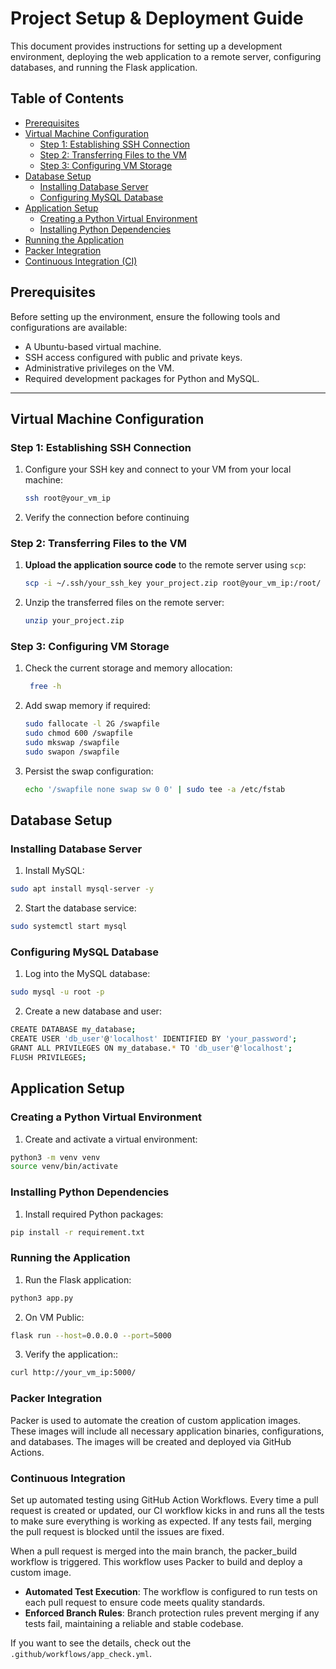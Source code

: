 # Project Setup & Deployment Guide

This document provides  instructions for setting up a development environment, deploying the web application to a remote server, configuring databases, and running the Flask application.

## Table of Contents

- [Prerequisites](#prerequisites)
- [Virtual Machine Configuration](#virtual-machine-configuration)
  - [Step 1: Establishing SSH Connection](#step-1-establishing-ssh-connection)
  - [Step 2: Transferring Files to the VM](#step-2-transferring-files-to-the-vm)
  - [Step 3: Configuring VM Storage](#step-3-configuring-vm-storage)
- [Database Setup](#database-setup)
  - [Installing Database Server](#installing-database-server)
  - [Configuring MySQL Database](#configuring-mysql-database)
- [Application Setup](#application-setup)
  - [Creating a Python Virtual Environment](#creating-a-python-virtual-environment)
  - [Installing Python Dependencies](#installing-python-dependencies)
- [Running the Application](#running-the-application)
- [Packer Integration](#packer-integration)
- [Continuous Integration (CI)](#continuous-integration)

## Prerequisites

Before setting up the environment, ensure the following tools and configurations are available:

- A Ubuntu-based virtual machine.
- SSH access configured with public and private keys.
- Administrative privileges on the VM.
- Required development packages for Python and MySQL.

---

## Virtual Machine Configuration

### Step 1: Establishing SSH Connection

1. Configure your SSH key and connect to your VM from your local machine:

    ```bash
    ssh root@your_vm_ip
    ```

2. Verify the connection before continuing

### Step 2: Transferring Files to the VM

1. **Upload the application source code** to the remote server using `scp`:

   ```bash
   scp -i ~/.ssh/your_ssh_key your_project.zip root@your_vm_ip:/root/
   ```

2. Unzip the transferred files on the remote server:

   ```bash
   unzip your_project.zip
   ```

### Step 3: Configuring VM Storage

1. Check the current storage and memory allocation:

   ```bash
    free -h
    ```

2. Add swap memory if required:

    ```bash
    sudo fallocate -l 2G /swapfile
    sudo chmod 600 /swapfile
    sudo mkswap /swapfile
    sudo swapon /swapfile
    ```

3. Persist the swap configuration:

    ```bash
    echo '/swapfile none swap sw 0 0' | sudo tee -a /etc/fstab
    ```

## Database Setup

### Installing Database Server

1. Install MySQL:

```bash
sudo apt install mysql-server -y
```

2. Start the database service:

```bash
sudo systemctl start mysql
```

### Configuring MySQL Database

1. Log into the MySQL database:

```bash
sudo mysql -u root -p
```

2. Create a new database and user:

```bash
CREATE DATABASE my_database;
CREATE USER 'db_user'@'localhost' IDENTIFIED BY 'your_password';
GRANT ALL PRIVILEGES ON my_database.* TO 'db_user'@'localhost';
FLUSH PRIVILEGES;
```

## Application Setup

### Creating a Python Virtual Environment

1. Create and activate a virtual environment:

```bash
python3 -m venv venv
source venv/bin/activate
```

### Installing Python Dependencies

1. Install required Python packages:

```bash
pip install -r requirement.txt
```

### Running the Application

1. Run the Flask application:

```bash
python3 app.py
```

2. On VM Public:

```bash
flask run --host=0.0.0.0 --port=5000
```

3. Verify the application::

```bash
curl http://your_vm_ip:5000/
```

### Packer Integration

Packer is used to automate the creation of custom application images. These images will include all necessary application binaries, configurations, and databases. The images will be created and deployed via GitHub Actions.

### Continuous Integration

Set up automated testing using GitHub Action Workflows. Every time a pull request is created or updated, our CI workflow kicks in and runs all the tests to make sure everything is working as expected. If any tests fail, merging the pull request is blocked until the issues are fixed.

When a pull request is merged into the main branch, the packer_build workflow is triggered. This workflow uses Packer to build and deploy a custom image.

- **Automated Test Execution**: The workflow is configured to run tests on each pull request to ensure code meets quality standards.
- **Enforced Branch Rules**: Branch protection rules prevent merging if any tests fail, maintaining a reliable and stable codebase.

If you want to see the details, check out the `.github/workflows/app_check.yml`.
